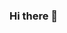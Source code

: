 ### Hi there 👋

<!--
**sami4j1/sami4j1** is a ✨ _special_ ✨ repository because its `README.md` (this file) appears on your GitHub profile.
```diff
+Immortal Valorant Player
-You're all shit
+BUK BUK BUK
```
